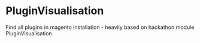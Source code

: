 # PluginVisualisation
Find all plugins in magento installation - heavily based on hackathon module PluginVisualisation
